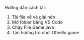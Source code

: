 Hướng dẫn cách tải:
1. Tải file về và giải nén
2. Mở folder bằng VS Code
3. Chạy File Game.java
4. Tận hưởng trò chơi Othello game
